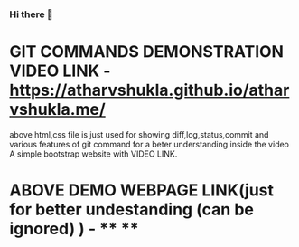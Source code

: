 ### Hi there 👋
# GIT COMMANDS DEMONSTRATION VIDEO LINK - **https://atharvshukla.github.io/atharvshukla.me/**
above html,css file is just used for showing diff,log,status,commit and various features of git command for a beter understanding inside the video A simple bootstrap website with VIDEO LINK.
# ABOVE DEMO WEBPAGE LINK(just for better undestanding (can be ignored) ) - ** **

